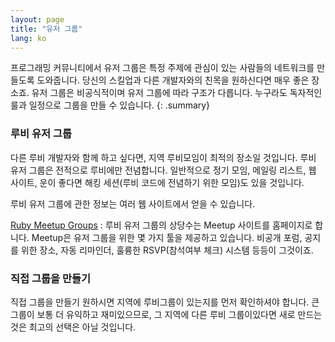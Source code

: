 ```yaml
---
layout: page
title: "유저 그룹"
lang: ko
---
```


프로그래밍 커뮤니티에서 유저 그룹은 특정 주제에 관심이 있는 사람들의 네트워크를
만들도록 도와줍니다. 당신의 스킬업과 다른 개발자와의 친목을 원하신다면 매우
좋은 장소죠. 유저 그룹은 비공식적이며 유저 그룹에 따라 구조가 다릅니다. 누구라도
독자적인 룰과 일정으로 그룹을 만들 수 있습니다.
{: .summary}

### 루비 유저 그룹

다른 루비 개발자와 함께 하고 싶다면, 지역 루비모임이 최적의 장소일 것입니다.
루비 유저 그룹은 전적으로 루비에만 전념합니다. 일반적으로 정기 모임, 메일링
리스트, 웹 사이트, 운이 좋다면 해킹 세션(루비 코드에 전념하기 위한 모임)도
있을 것입니다.

루비 유저 그룹에 관한 정보는 여러 웹 사이트에서 얻을 수 있습니다.

[Ruby Meetup Groups][1]
: 루비 유저 그룹의 상당수는 Meetup 사이트를 홈페이지로 합니다. Meetup은
유저 그룹을 위한 몇 가지 툴을 제공하고 있습니다. 비공개 포럼, 공지를 위한 장소,
자동 리마인더, 훌륭한 RSVP(참석여부 체크) 시스템 등등이 그것이죠.

### 직접 그룹을 만들기

직접 그룹을 만들기 원하시면 지역에 루비그룹이 있는지를 먼저 확인하셔야 합니다.
큰 그룹이 보통 더 유익하고 재미있으므로, 그 지역에 다른 루비 그룹이있다면 새로
만드는 것은 최고의 선택은 아닐 것입니다.



[1]: https://ruby.meetup.com
